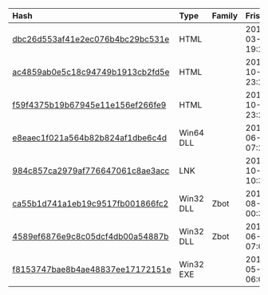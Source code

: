 |Hash|Type|Family|Frist_Seen|Name|
|:--|:--|:--|:--|:--|
|[dbc26d553af41e2ec076b4bc29bc531e](https://www.virustotal.com/gui/file/dbc26d553af41e2ec076b4bc29bc531e)|HTML||2019-03-12 19:23:41| |
|[ac4859ab0e5c18c94749b1913cb2fd5e](https://www.virustotal.com/gui/file/ac4859ab0e5c18c94749b1913cb2fd5e)|HTML||2018-10-30 23:22:20|VirusShare_ac4859ab0e5c18c94749b1913cb2fd5e|
|[f59f4375b19b67945e11e156ef266fe9](https://www.virustotal.com/gui/file/f59f4375b19b67945e11e156ef266fe9)|HTML||2018-10-30 23:20:46|VirusShare_f59f4375b19b67945e11e156ef266fe9|
|[e8eaec1f021a564b82b824af1dbe6c4d](https://www.virustotal.com/gui/file/e8eaec1f021a564b82b824af1dbe6c4d)|Win64 DLL||2015-06-10 07:20:00|/media/freddie/Seagate Expansion Drive/aptmalware/SampleLibraryAUG2019/DoquAPT/DoquDropper.bin|
|[984c857ca2979af776647061c8ae3acc](https://www.virustotal.com/gui/file/984c857ca2979af776647061c8ae3acc)|LNK||2010-10-01 10:30:14|Copy of Shortcut to.lnk|
|[ca55b1d741a1eb19c9517fb001866fc2](https://www.virustotal.com/gui/file/ca55b1d741a1eb19c9517fb001866fc2)|Win32 DLL|Zbot|2010-08-26 00:34:46|~WTR4132.tmp|
|[4589ef6876e9c8c05dcf4db00a54887b](https://www.virustotal.com/gui/file/4589ef6876e9c8c05dcf4db00a54887b)|Win32 DLL|Zbot|2010-06-07 07:06:54|~WTR4141.tmp|
|[f8153747bae8b4ae48837ee17172151e](https://www.virustotal.com/gui/file/f8153747bae8b4ae48837ee17172151e)|Win32 EXE||2010-05-16 06:08:06|A0055521.sys|
